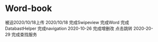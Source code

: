 # Word-book
被迫2020/10/18上传
2020/10/18 完成Swipeview 完成Word 完成DatabastHelper 完成navigation
2020-10-26 完成增删改 点击跳转
2020-20-29 完成查找服务
